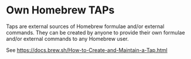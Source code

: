 # Own Homebrew TAPs

Taps are external sources of Homebrew formulae and/or external commands. 
They can be created by anyone to provide their own formulae and/or external commands to any Homebrew user.

See https://docs.brew.sh/How-to-Create-and-Maintain-a-Tap.html
